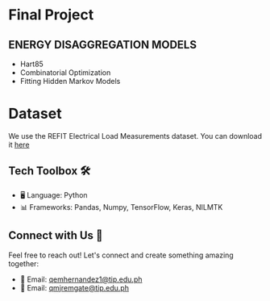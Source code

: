 # Final Project

## ENERGY DISAGGREGATION MODELS
- Hart85
- Combinatorial Optimization
- Fitting Hidden Markov Models

# Dataset
We use the REFIT Electrical Load Measurements dataset. You can download it [here](http://redd.csail.mit.edu/)

## Tech Toolbox 🛠️

- 🖥️ Language: Python
- 📊 Frameworks: Pandas, Numpy, TensorFlow, Keras, NILMTK

## Connect with Us 📲

Feel free to reach out! Let's connect and create something amazing together:

- 📧 Email: [qemhernandez1@tip.edu.ph](mailto:qemhernandez1@tip.edu.ph)
- 📧 Email: [qmjremgate@tip.edu.ph](mailto:qmjremgate@tip.edu.ph)

